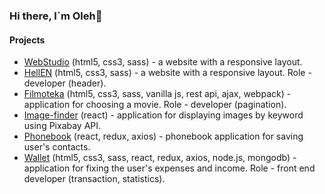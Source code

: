 ### Hi there, I`m Oleh👋

#### Projects 
* [WebStudio](https://deoneshka.github.io/goit-markup-hw-08/index.html) (html5, css3, sass) - a website with a responsive layout.
* [HellEN](https://deoneshka.github.io/goit-team-project-html-css/) (html5, css3, sass) - a website with a responsive layout. Role - developer (header).
* [Filmoteka](https://deoneshka.github.io/goit-team-project-js/) (html5, css3, sass, vanilla js, rest api, ajax, webpack) - application for choosing a movie. Role - developer (pagination).
* [Image-finder](https://deoneshka.github.io/goit-react-hw-03-image-finder/) (react) - application for displaying images by keyword using Pixabay API.
* [Phonebook](https://deoneshka-goit-react-hw-09-phonebook.netlify.app/login) (react, redux, axios) - phonebook application for saving user's contacts.
* [Wallet](https://wallet-tpb.netlify.app/login) (html5, css3, sass, react, redux, axios, node.js, mongodb) - application for fixing the user's expenses and income. Role - front end developer (transaction, statistics).
